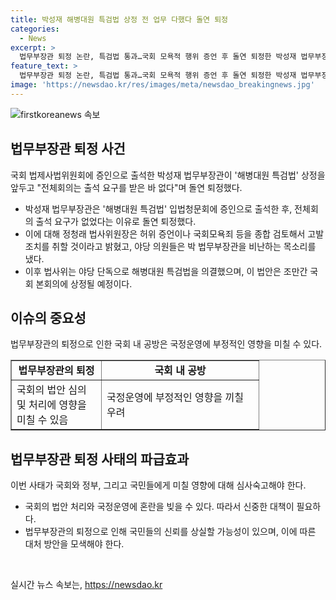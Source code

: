 ```yaml
---
title: 박성재 해병대원 특검법 상정 전 업무 다했다 돌연 퇴정
categories:
  - News
excerpt: >
  법무부장관 퇴정 논란, 특검법 통과…국회 모욕적 행위 증언 후 돌연 퇴정한 박성재 법무부장관에 대한 논란이 커지고 있다. 박 장관은 해병대원 특검법에 대한 입법청문회에 증인으로 출석한 후, 출석 요구를 받은 바 없다며 돌연 퇴정했다. 이에 정청래 법사위원장은 허위 증언이나 국회모욕죄 등을 종합 검토해서 고발조치를 하겠다고 밝혔으며, 논란은 여전한 가운데 야당은 단독으로 해병대원 특검법을 의결했다. 1주기를 앞둔 순직한 해병대원을 위해 특검법을 통과시키겠다는 민주당의 입장에 관심이 쏠리고 있다.
feature_text: >
  법무부장관 퇴정 논란, 특검법 통과…국회 모욕적 행위 증언 후 돌연 퇴정한 박성재 법무부장관에 대한 논란이 커지고 있다. 박 장관은 해병대원 특검법에 대한 입법청문회에 증인으로 출석한 후, 출석 요구를 받은 바 없다며 돌연 퇴정했다. 이에 정청래 법사위원장은 허위 증언이나 국회모욕죄 등을 종합 검토해서 고발조치를 하겠다고 밝혔으며, 논란은 여전한 가운데 야당은 단독으로 해병대원 특검법을 의결했다. 1주기를 앞둔 순직한 해병대원을 위해 특검법을 통과시키겠다는 민주당의 입장에 관심이 쏠리고 있다.
image: 'https://newsdao.kr/res/images/meta/newsdao_breakingnews.jpg'
---
```


<p><img src="https://newsdao.kr/res/images/meta/newsdao_breakingnews.jpg" alt="firstkoreanews 속보" /></p>

<h2 data-ke-size="size26">법무부장관 퇴정 사건</h2>

<p data-ke-size="size16">국회 법제사법위원회에 증인으로 출석한 박성재 법무부장관이 '해병대원 특검법' 상정을 앞두고 "전체회의는 출석 요구를 받은 바 없다"며 돌연 퇴정했다.</p>

<ul>
  <li>박성재 법무부장관은 '해병대원 특검법' 입법청문회에 증인으로 출석한 후, 전체회의 출석 요구가 없었다는 이유로 돌연 퇴정했다.</li>
  <li>이에 대해 정청래 법사위원장은 허위 증언이나 국회모욕죄 등을 종합 검토해서 고발조치를 취할 것이라고 밝혔고, 야당 의원들은 박 법무부장관을 비난하는 목소리를 냈다.</li>
  <li>이후 법사위는 야당 단독으로 해병대원 특검법을 의결했으며, 이 법안은 조만간 국회 본회의에 상정될 예정이다.</li>
</ul>

<h2 data-ke-size="size26">이슈의 중요성</h2>

<p data-ke-size="size16">법무부장관의 퇴정으로 인한 국회 내 공방은 국정운영에 부정적인 영향을 미칠 수 있다.</p>

<table border="1" cellspacing="0" cellpadding="0">
  <colgroup>
    <col width="144" style="width:108pt;"/>
    <col width="252" style="width:189pt;"/>
  </colgroup>
  <tbody>
    <tr>
      <td style="text-align: center; height: 17px;"><b>법무부장관의 퇴정</b></td>
      <td style="text-align: center; height: 17px;"><b>국회 내 공방</b></td>
    </tr>
    <tr>
      <td style="height: 17px;">국회의 법안 심의 및 처리에 영향을 미칠 수 있음</td>
      <td style="height: 17px;">국정운영에 부정적인 영향을 끼칠 우려</td>
    </tr>
  </tbody>
</table>

<h2 data-ke-size="size26">법무부장관 퇴정 사태의 파급효과</h2>

<p data-ke-size="size16">이번 사태가 국회와 정부, 그리고 국민들에게 미칠 영향에 대해 심사숙고해야 한다.</p>

<ul>
  <li>국회의 법안 처리와 국정운영에 혼란을 빚을 수 있다. 따라서 신중한 대책이 필요하다.</li>
  <li>법무부장관의 퇴정으로 인해 국민들의 신뢰를 상실할 가능성이 있으며, 이에 따른 대처 방안을 모색해야 한다.</li>
</ul>

<p data-ke-size="size16">&nbsp;</p>
실시간 뉴스 속보는, <a href="https://newsdao.kr" rel="dofollow">https://newsdao.kr</a>


